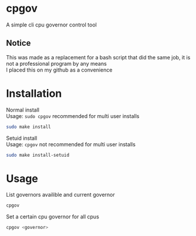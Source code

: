 # cpgov
A simple cli cpu governor control tool  
## Notice
This was made as a replacement for a bash script that did the same job, it is not a professional program by any means  
I placed this on my github as a convenience
# Installation
Normal install  
Usage: `sudo cpgov` recommended for multi user installs
```bash
sudo make install
```
Setuid install  
Usage: `cpgov` not recommended for multi user installs
```bash
sudo make install-setuid
```
# Usage
List governors availible and current governor
```bash
cpgov
```
Set a certain cpu governor for all cpus
```bash
cpgov <governor>
```
